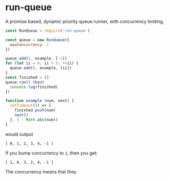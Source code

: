 # run-queue

A promise based, dynamic priority queue runner, with concurrency limiting.

```js
const RunQueue = require('run-queue')

const queue = new RunQueue({
  maxConcurrency: 1
})

queue.add(1, example, [-1])
for (let ii = 0; ii < 5; ++ii) {
  queue.add(0, example, [ii])
}
const finished = []
queue.run().then(
  console.log(finished)
})

function example (num, next) {
  setTimeout(() => {
    finished.push(num)
    next()
  }, 5 - Math.abs(num))
}
```

would output

```
[ 0, 1, 2, 3, 4, -1 ]
```

If you bump concurrency to `2`, then you get:

```
[ 1, 0, 3, 2, 4, -1 ]
```

The concurrency means that they